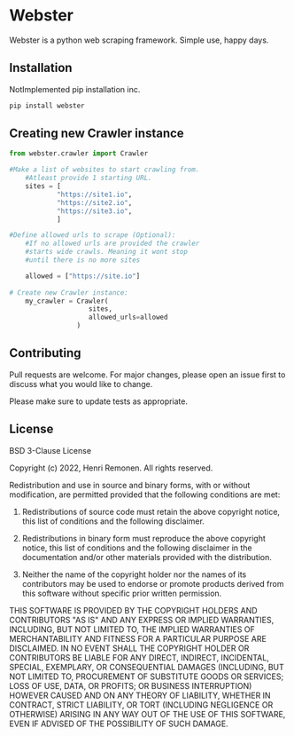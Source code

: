 # Webster

Webster is a python web scraping framework. Simple use, happy days.

## Installation

NotImplemented
pip installation inc.

```bash
pip install webster
```

## Creating new Crawler instance

```python
from webster.crawler import Crawler

#Make a list of websites to start crawling from.
    #Atleast provide 1 starting URL.
    sites = [ 
            "https://site1.io",
            "https://site2.io", 
            "https://site3.io", 
            ]

#Define allowed urls to scrape (Optional):
    #If no allowed urls are provided the crawler 
    #starts wide crawls. Meaning it wont stop 
    #until there is no more sites

    allowed = ["https://site.io"]
    
# Create new Crawler instance:
    my_crawler = Crawler(
                    sites, 
                    allowed_urls=allowed
                 )

```



## Contributing
Pull requests are welcome. For major changes, please open an issue first to discuss what you would like to change.

Please make sure to update tests as appropriate.

## License
BSD 3-Clause License

Copyright (c) 2022, Henri Remonen.
All rights reserved.

Redistribution and use in source and binary forms, with or without modification, are permitted provided that the following conditions are met:

1. Redistributions of source code must retain the above copyright notice, this list of conditions and the following disclaimer.

2. Redistributions in binary form must reproduce the above copyright notice, this list of conditions and the following disclaimer in the documentation and/or other materials provided with the distribution.

3. Neither the name of the copyright holder nor the names of its contributors may be used to endorse or promote products derived from this software without specific prior written permission.

THIS SOFTWARE IS PROVIDED BY THE COPYRIGHT HOLDERS AND CONTRIBUTORS "AS IS" AND ANY EXPRESS OR IMPLIED WARRANTIES, INCLUDING, BUT NOT LIMITED TO, THE IMPLIED WARRANTIES OF MERCHANTABILITY AND FITNESS FOR A PARTICULAR PURPOSE ARE DISCLAIMED. IN NO EVENT SHALL THE COPYRIGHT HOLDER OR CONTRIBUTORS BE LIABLE FOR ANY DIRECT, INDIRECT, INCIDENTAL, SPECIAL, EXEMPLARY, OR CONSEQUENTIAL DAMAGES (INCLUDING, BUT NOT LIMITED TO, PROCUREMENT OF SUBSTITUTE GOODS OR SERVICES; LOSS OF USE, DATA, OR PROFITS; OR BUSINESS INTERRUPTION) HOWEVER CAUSED AND ON ANY THEORY OF LIABILITY, WHETHER IN CONTRACT, STRICT LIABILITY, OR TORT (INCLUDING NEGLIGENCE OR OTHERWISE) ARISING IN ANY WAY OUT OF THE USE OF THIS SOFTWARE, EVEN IF ADVISED OF THE POSSIBILITY OF SUCH DAMAGE.